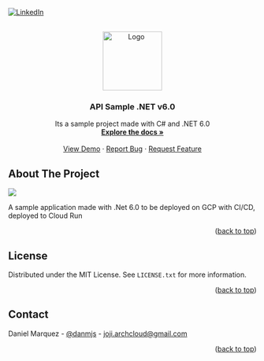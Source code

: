 <!-- Improved compatibility of back to top link: See: https://github.com/othneildrew/Best-README-Template/pull/73 -->
<a name="readme-top"></a>
<!--
*** Thanks for checking out the Best-README-Template. If you have a suggestion
*** that would make this better, please fork the repo and create a pull request
*** or simply open an issue with the tag "enhancement".
*** Don't forget to give the project a star!
*** Thanks again! Now go create something AMAZING! :D
-->



<!-- PROJECT SHIELDS -->
<!--
*** I'm using markdown "reference style" links for readability.
*** Reference links are enclosed in brackets [ ] instead of parentheses ( ).
*** See the bottom of this document for the declaration of the reference variables
*** for contributors-url, forks-url, etc. This is an optional, concise syntax you may use.
*** https://www.markdownguide.org/basic-syntax/#reference-style-links
-->
<!-- [![Contributors][contributors-shield]][contributors-url] -->
<!-- [![Forks][forks-shield]][forks-url] -->
<!-- [![Stargazers][stars-shield]][stars-url] -->
<!-- [![Issues][issues-shield]][issues-url] -->
<!-- [![MIT License][license-shield]][license-url] -->
[![LinkedIn][linkedin-shield]][linkedin-url]



<!-- PROJECT LOGO -->
<br />
<div align="center">
  <a href="https://github.com/Cloud-Joji/ASP-Minimal-api">
    <img src="https://upload.wikimedia.org/wikipedia/commons/thumb/7/7d/Microsoft_.NET_logo.svg/800px-Microsoft_.NET_logo.svg.png" alt="Logo" width="120" height="120">
  </a>

<h3 align="center">API Sample .NET v6.0</h3>

  <p align="center">
    Its a sample project made with C# and .NET 6.0
    <br />
    <a href="https://github.com/Cloud-Joji/ASP-Minimal-api"><strong>Explore the docs »</strong></a>
    <br />
    <br />
    <a href="https://asp-minimal-api-cjkmvtluda-uc.a.run.app/">View Demo</a>
    ·
    <a href="https://github.com/Cloud-Joji/ASP-Minimal-api/issues">Report Bug</a>
    ·
    <a href="https://github.com/Cloud-Joji/ASP-Minimal-api/issues">Request Feature</a>
  </p>
</div>




<!-- ABOUT THE PROJECT -->
## About The Project

<img src="https://lh3.googleusercontent.com/u/0/drive-viewer/AFDK6gPklHS0Hge0IgbJ2FhSep8ofXBJvGIRBbm66Z6nO4mmUrr_LhIQUuMgv-Hp2stisNLUVSo-b-7k7Mbzc6PRrHcXkL3D=w1920-h1000">

A sample application made with .Net 6.0 to be deployed on GCP with CI/CD, deployed to Cloud Run

<p align="right">(<a href="#readme-top">back to top</a>)</p>


<!-- LICENSE -->
## License

Distributed under the MIT License. See `LICENSE.txt` for more information.

<p align="right">(<a href="#readme-top">back to top</a>)</p>



<!-- CONTACT -->
## Contact

Daniel Marquez - [@danmjs](https://twitter.com/danmjs) - joji.archcloud@gmail.com

<p align="right">(<a href="#readme-top">back to top</a>)</p>


<!-- MARKDOWN LINKS & IMAGES -->
<!-- https://www.markdownguide.org/basic-syntax/#reference-style-links -->
[linkedin-shield]: https://img.shields.io/badge/-LinkedIn-black.svg?style=for-the-badge&logo=linkedin&colorB=555
[linkedin-url]: https://www.linkedin.com/in/danmarqz/

